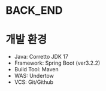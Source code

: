 # BACK_END

# 개발 환경

- Java:         Corretto JDK 17
- Framework:    Spring Boot (ver3.2.2)
- Build Tool:   Maven
- WAS:          Undertow
- VCS:          Git/Github
